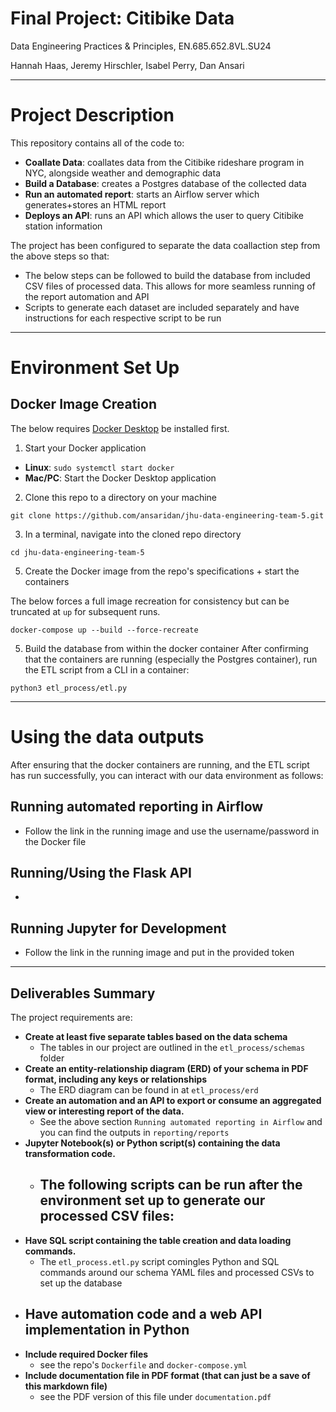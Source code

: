 # Final Project: Citibike Data
Data Engineering Practices & Principles, EN.685.652.8VL.SU24

Hannah Haas, Jeremy Hirschler, Isabel Perry, Dan Ansari

---

# Project Description
This repository contains all of the code to:
- **Coallate Data**: coallates data from the Citibike rideshare program in NYC, alongside weather and demographic data
- **Build a Database**: creates a Postgres database of the collected data
- **Run an automated report**: starts an Airflow server which generates+stores an HTML report
- **Deploys an API**: runs an API which allows the user to query Citibike station information

The project has been configured to separate the data coallaction step from the above steps so that:
- The below steps can be followed to build the database from included CSV files of processed data. This allows for more seamless running of the report automation and API
- Scripts to generate each dataset are included separately and have instructions for each respective script to be run

---

# Environment Set Up

## Docker Image Creation
The below requires [Docker Desktop](https://www.docker.com/products/docker-desktop/) be installed first.

1. Start your Docker application

- **Linux**: `sudo systemctl start docker`
- **Mac/PC**: Start the Docker Desktop application

2. Clone this repo to a directory on your machine

```
git clone https://github.com/ansaridan/jhu-data-engineering-team-5.git
```

3. In a terminal, navigate into the cloned repo directory

```
cd jhu-data-engineering-team-5
```

5.  Create the Docker image from the repo's specifications + start the containers

The below forces a full image recreation for consistency but can be truncated at `up` for subsequent runs.
```
docker-compose up --build --force-recreate
```

5.  Build the database from within the docker container
After confirming that the containers are running (especially the Postgres container), run the ETL script from a CLI in a container:
```
python3 etl_process/etl.py
```

---

# Using the data outputs
After ensuring that the docker containers are running, and the ETL script has run successfully, you can interact with our data environment as follows:

## Running automated reporting in Airflow
- Follow the link in the running image and use the username/password in the Docker file

## Running/Using the Flask API
- 

## Running Jupyter for Development
- Follow the link in the running image and put in the provided token

---

## Deliverables Summary

The project requirements are:
- **Create at least five separate tables based on the data schema**
  - The tables in our project are outlined in the `etl_process/schemas` folder
- **Create an entity-relationship diagram (ERD) of your schema in PDF format, including any
keys or relationships**
  - The ERD diagram can be found in at `etl_process/erd`
- **Create an automation and an API to export or consume an aggregated view or interesting report of the data.**
  - See the above section `Running automated reporting in Airflow` and you can find the outputs in `reporting/reports`
- **Jupyter Notebook(s) or Python script(s) containing the data transformation
code.**
  - The following scripts can be run after the environment set up to generate our processed CSV files:
    - 
- **Have SQL script containing the table creation and data loading commands.**
  - The `etl_process.etl.py` script comingles Python and SQL commands around our schema YAML files and processed CSVs to set up the database
- **Have automation code and a web API implementation in Python**
  - 
- **Include required Docker files**
  - see the repo's `Dockerfile` and `docker-compose.yml`
- **Include documentation file in PDF format (that can just be a save of this markdown file)**
  - see the PDF version of this file under `documentation.pdf`
